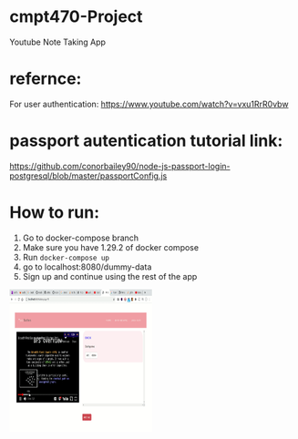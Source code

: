 # cmpt470-Project

Youtube Note Taking App

# refernce:
For user authentication: https://www.youtube.com/watch?v=vxu1RrR0vbw


# passport autentication tutorial link:
https://github.com/conorbailey90/node-js-passport-login-postgresql/blob/master/passportConfig.js

# How to run:
1. Go to docker-compose branch
2. Make sure you have 1.29.2 of docker compose
3. Run `docker-compose up`
4. go to localhost:8080/dummy-data
5. Sign up and continue using the rest of the app

<img src="https://github.com/sarbjot-14/youtube-note-taker/blob/main/younotes.gif" width="250" height="250"/>


